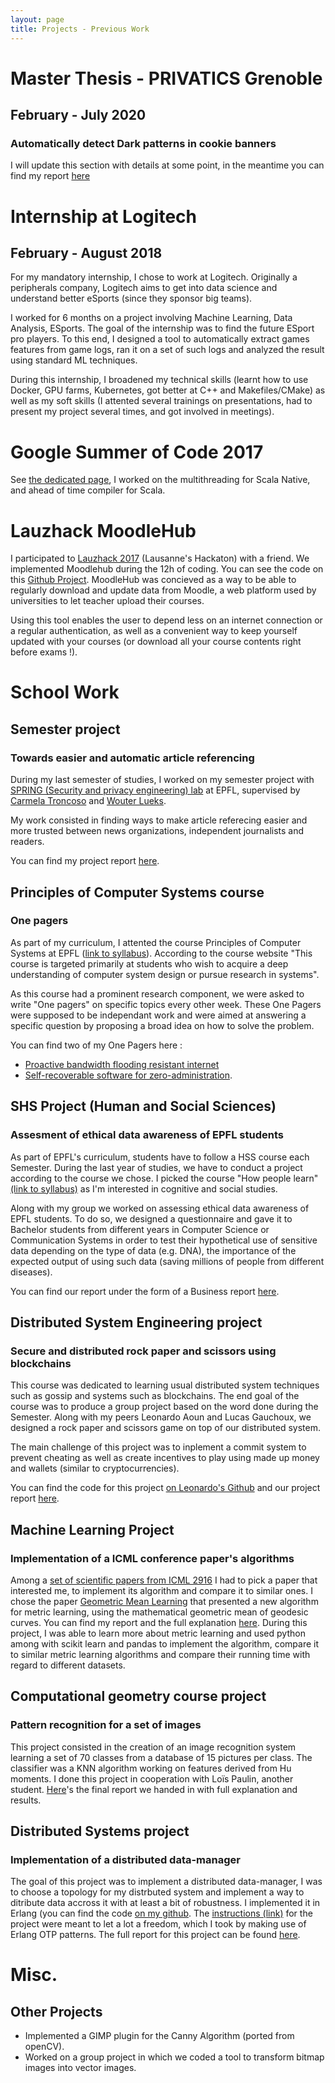 ```yaml
---
layout: page
title: Projects - Previous Work
---
```


# Master Thesis - PRIVATICS Grenoble
## February - July 2020
### Automatically detect Dark patterns in cookie banners

I will update this section with details at some point, in the meantime you can find my report [here](Master_Thesis/Master_Thesis.pdf)

# Internship at Logitech
## February - August 2018

For my mandatory internship, I chose to work at Logitech. Originally a peripherals company, Logitech aims to get into data science and understand better eSports (since they sponsor big teams).

I worked for 6 months on a project involving Machine Learning, Data Analysis, ESports. The goal of the internship was to find the future ESport pro players. To this end, I designed a tool to automatically extract games features from game logs, ran it on a set of such logs and analyzed the result using standard ML techniques.

During this internship, I broadened my technical skills (learnt how to use Docker, GPU farms, Kubernetes, got better at C++ and Makefiles/CMake) as well as my soft skills (I attented several trainings on presentations, had to present my project several times, and got involved in meetings).

# Google Summer of Code 2017

See [the dedicated page](GSoC), I worked on the multithreading for Scala Native, and ahead of time compiler for Scala.

# Lauzhack MoodleHub

I participated to [Lauzhack 2017](http://lauzhack.com/) (Lausanne's Hackaton) with a friend. We implemented Moodlehub during the 12h of coding. You can see the code on this [Github Project](https://github.com/MoodleHub/MoodleHub). MoodleHub was concieved as a way to be able to regularly download and update data from Moodle, a web platform used by universities to let teacher upload their courses.

Using this tool enables the user to depend less on an internet connection or a regular authentication, as well as a convenient way to keep yourself updated with your courses (or download all your course contents right before exams !).

# School Work

## Semester project
### Towards easier and automatic article referencing

During my last semester of studies, I worked on my semester project with [SPRING (Security and privacy engineering) lab](https://www.epfl.ch/labs/spring/) at EPFL, supervised by [Carmela Troncoso](http://carmelatroncoso.com/) and [Wouter Lueks](https://wouterlueks.nl/).

My work consisted in finding ways to make article referecing easier and more trusted between news organizations, independent journalists and readers.

You can find my project report [here](Semester_Project/Semester_Project_Report.pdf).

## Principles of Computer Systems course
### One pagers 

As part of my curriculum, I attented the course Principles of Computer Systems at EPFL ([link to syllabus](https://dslab.epfl.ch/teaching/pocs/)). According to the course website "This course is targeted primarily at students who wish to acquire a deep understanding of computer system design or pursue research in systems". 

As this course had a prominent research component, we were asked to write "One pagers" on specific topics every other week. These One Pagers were supposed to be independant work and were aimed at answering a specific question by proposing a broad idea on how to solve the problem.

You can find two of my One Pagers here :
* [Proactive bandwidth flooding resistant internet](POCS/POCS_OP4.pdf)
* [Self-recoverable software for zero-administration](POCS/POCS_OP6.pdf).

## SHS Project (Human and Social Sciences)
### Assesment of ethical data awareness of EPFL students

As part of EPFL's curriculum, students have to follow a HSS course each Semester. During the last year of studies, we have to conduct a project according to the course we chose. I picked the course "How people learn" [(link to syllabus)](https://edu.epfl.ch/coursebook/en/how-people-learn-i-HUM-432?cb_cycle=bama_cyclemaster&cb_section=shs) as I'm interested in cognitive and social studies.

Along with my group we worked on assessing ethical data awareness of EPFL students. To do so, we designed a questionnaire and gave it to Bachelor students from different years in Computer Science or Communication Systems in order to test their hypothetical use of sensitive data depending on the type of data (e.g. DNA), the importance of the expected output of using such data (saving millions of people from different diseases).

You can find our report under the form of a Business report [here](SHS/Business_report_SHS.pdf).

## Distributed System Engineering project
### Secure and distributed rock paper and scissors using blockchains

This course was dedicated to learning usual distributed system techniques such as gossip and systems such as blockchains. The end goal of the course was to produce a group project based on the word done during the Semester.
Along with my peers Leonardo Aoun and Lucas Gauchoux, we designed a rock paper and scissors game on top of our distributed system.

The main challenge of this project was to inplement a commit system to prevent cheating as well as create incentives to play using made up money and wallets (similar to cryptocurrencies).

You can find the code for this project [on Leonardo's Github](https://github.com/aounleonardo/Rasp) and our project report [here](DSE/DSE_Project_Aoun_Gauchoux_Coudert.pdf).

## Machine Learning Project
### Implementation of a ICML conference paper's algorithms

Among a [set of scientific papers from ICML 2916](http://icml.cc/2016/?page_id=1839) I had to pick a paper that interested me, to implement its algorithm and compare it to similar ones. I chose the paper [Geometric Mean Learning](GMML.pdf) that presented a new algorithm for metric learning, using the mathematical geometric mean of geodesic curves. You can find my report and the full explanation [here](ML_project.pdf). During this project, I was able to learn more about metric learning and used python among with scikit learn and pandas to implement the algorithm, compare it to similar metric learning algorithms and compare their running time with regard to different datasets.

## Computational geometry course project
### Pattern recognition for a set of images

This project consisted in the creation of an image recognition system learning a set of 70 classes from a database of 15 pictures per class. The classifier was a KNN algorithm working on features derived from Hu moments. I done this project in cooperation with Loïs Paulin, another student. [Here](CGDI_report.pdf)'s the final report we handed in with full explanation and results.

## Distributed Systems project
### Implementation of a distributed data-manager

The goal of this project was to implement a distributed data-manager, I was to choose a topology for my distrbuted system and implement a way to ditribute data accross it with at least a bit of robustness. I implemented it in Erlang (you can find the code [on my github](https://github.com/Korf74/DS_Project). The [instructions (link)](DS_project.pdf) for the project were meant to let a lot a freedom, which I took by making use of Erlang OTP patterns. The full report for this project can be found [here](DS_report.pdf).


# Misc.
## Other Projects

* Implemented a GIMP plugin for the Canny Algorithm (ported from openCV).
* Worked on a group project in which we coded a tool to transform bitmap images into vector images.
